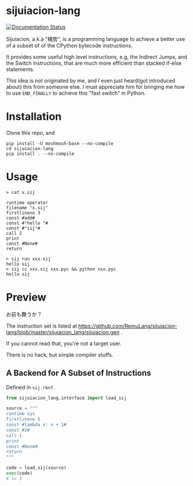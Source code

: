 
# sijuiacion-lang

[![Documentation Status](https://readthedocs.org/projects/sijuiacion-lang/badge/?version=latest)](https://sijuiacion-lang.readthedocs.io/en/latest/?badge=latest)
      
      
Sijuiacion, a.k.a "橘势", is a programming language to achieve a better use of
a subset of of the CPython bytecode instructions.

It provides some useful high level instructions, e.g, the Indirect Jumps,
and the Switch instructions, that are much more efficient than stacked if-else statements.

This idea is not originated by me, and I even just heard(got introduced about)
this from someone else. I must appreciate him for bringing me how to
use `END_FINALLY` to achieve this "fast switch" in Python.

# Installation

Clone this repo, and

```
pip install -U moshmosh-base --no-compile
cd sijuiacion-lang
pip install . --no-compile
```

# Usage

```
> cat x.sij

runtime operator
filename "x.sij"
firstlineno 3
const #add#
const #"hello "#
const #"sij"#
call 2
print
const #None#
return

> sij run xxx.sij
hello sij
> sij cc xxx.sij xxx.pyc && python xxx.pyc
hello sij
```

# Preview

お前も舞うか？

The instruction set is listed at https://github.com/RemuLang/sijuiacion-lang/blob/master/sijuiacion_lang/sijuiacion.gen .

If you cannot read that, you're not a target user.

There is no hack, but simple compiler stuffs.

## A Backend for A Subset of Instructions

Defined in `sij.rbnf`.

```python
from sijuiacion_lang.interface import load_sij

source = """
runtime sys
firstlineno 5
const #lambda x: x + 1#
const #2#
call 1
print
const #None#
return
"""

code = load_sij(source)
exec(code)
# => 3
```

